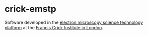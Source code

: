 # crick-emstp

Software developed in the [electron microscopy science technology platform](https://www.crick.ac.uk/research/science-technology-platforms/electron-microscopy/) at the [Francis Crick Institute in London](https://www.crick.ac.uk/).

